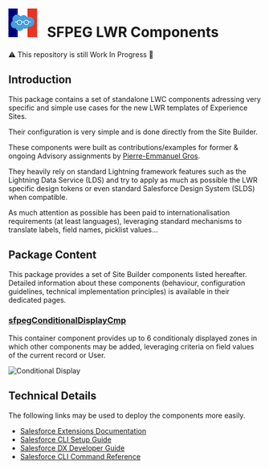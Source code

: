 # ![Logo](/media/Logo.png) &nbsp; SFPEG LWR Components

⚠️ This repository is still Work In Progress 🚧

## Introduction

This package contains a set of standalone LWC components adressing very specific and simple use cases
for the new LWR templates of Experience Sites.

Their configuration is very simple and is done directly from the Site Builder.

These components were built as contributions/examples for former & ongoing Advisory assignments by 
[Pierre-Emmanuel Gros](https://github.com/pegros). 

They heavily rely on standard Lightning framework features such as the Lightning Data Service (LDS) 
and try to apply as much as possible the LWR specific design tokens or even standard Salesforce
Design System (SLDS) when compatible. 

As much attention as possible has been paid to internationalisation requirements (at least languages),
leveraging standard mechanisms to translate labels, field names, picklist values...


## Package Content

This package provides a set of Site Builder components listed hereafter.
Detailed information about these components (behaviour, configuration guidelines,
technical implementation principles) is available in their dedicated pages.

### [sfpegConditionalDisplayCmp](/help/sfpegConditionalDisplayCmp.md)
This container component provides up to 6 conditionaly displayed zones in which other components
may be added, leveraging criteria on field values of the current record or User.

![Conditional Display](/media/sfpegConditionalDisplayCmp.png)



## Technical Details

The following links may be used to deploy the components more easily.
* [Salesforce Extensions Documentation](https://developer.salesforce.com/tools/vscode/)
* [Salesforce CLI Setup Guide](https://developer.salesforce.com/docs/atlas.en-us.sfdx_setup.meta/sfdx_setup/sfdx_setup_intro.htm)
* [Salesforce DX Developer Guide](https://developer.salesforce.com/docs/atlas.en-us.sfdx_dev.meta/sfdx_dev/sfdx_dev_intro.htm)
* [Salesforce CLI Command Reference](https://developer.salesforce.com/docs/atlas.en-us.sfdx_cli_reference.meta/sfdx_cli_reference/cli_reference.htm)
